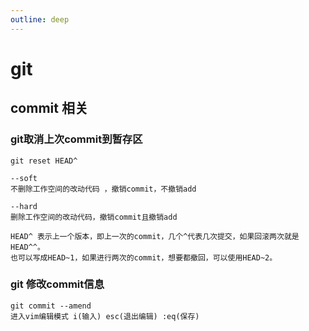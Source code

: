```yaml
---
outline: deep
---
```


# git

## commit 相关
### git取消上次commit到暂存区

```
git reset HEAD^

--soft
不删除工作空间的改动代码 ，撤销commit，不撤销add

--hard
删除工作空间的改动代码，撤销commit且撤销add

HEAD^ 表示上一个版本，即上一次的commit，几个^代表几次提交，如果回滚两次就是HEAD^^。
也可以写成HEAD~1，如果进行两次的commit，想要都撤回，可以使用HEAD~2。
```

### git 修改commit信息

```
git commit --amend 
进入vim编辑模式 i(输入) esc(退出编辑) :eq(保存)
```